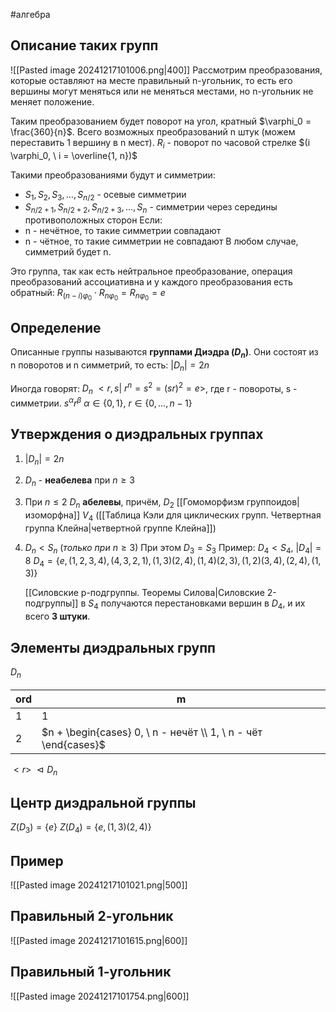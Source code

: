 #алгебра 
## Описание таких групп
![[Pasted image 20241217101006.png|400]]
Рассмотрим преобразования, которые оставляют на месте правильный n-угольник, то есть его вершины могут меняться или не меняться местами, но n-угольник не меняет положение.

Таким преобразованием будет поворот на угол, кратный $\varphi_0 = \frac{360}{n}$.
Всего возможных преобразований n штук (можем переставить 1 вершину в n мест).
$R_i$ - поворот по часовой стрелке $(i \varphi_0, \ i = \overline{1, n})$

Такими преобразованиями будут и симметрии:
- $S_1, S_2, S_3, \dots, S_{n / 2}$ - осевые симметрии
- $S_{n/2 + 1}, S_{n/2 + 2}, S_{n/2 + 3}, \dots, S_{n}$ - симметрии через середины противоположных сторон
Если:
- n - нечётное, то такие симметрии совпадают
- n - чётное, то такие симметрии не совпадают
В любом случае, симметрий будет n.

Это группа, так как есть нейтральное преобразование, операция преобразований ассоциативна и у каждого преобразования есть обратный: $R_{(n - i) \varphi_0} \cdot R_{n \varphi_0} = R_{n \varphi_0} = e$

## Определение
Описанные группы называются **группами Диэдра ($D_n$)**. Они состоят из n поворотов и n симметрий, то есть:
$|D_n| = 2n$

Иногда говорят: 
$D_n \ <r, s| \ r^n = s^2 = (sr)^2 = e >$, где r - повороты, s - симметрии.
$s^{\alpha}r^{\beta}$
$\alpha \in \{ 0, 1 \}, \ r \in \{ 0, \dots, n - 1 \}$

## Утверждения о диэдральных группах
1. $|D_n| = 2n$
2. $D_n$ - **неабелева** при $n \geq 3$
3. При $n \leq 2$ $D_n$ **абелевы**, причём, $D_2$ [[Гомоморфизм группоидов|изоморфна]] $V_4$ ([[Таблица Кэли для циклических групп. Четвертная группа Клейна|четвертной группе Клейна]])
4. $D_n < S_n \ (только \ при \ n \geq 3)$
	При этом $D_3 = S_3$
	Пример: $D_4 < S_4, \ |D_4| = 8$
	$D_4 = \{ e, (1, 2, 3, 4), (4, 3, 2, 1), (1, 3)(2, 4), (1, 4)(2, 3), (1, 2)(3, 4), (2, 4), (1, 3) \}$
	
	[[Силовские p-подгруппы. Теоремы Силова|Силовские 2-подгруппы]] в $S_4$ получаются перестановками вершин в $D_4$, и их всего **3 штуки**.

## Элементы диэдральных групп
$D_n$

| ord | m                                                              |
| --- | -------------------------------------------------------------- |
| 1   | 1                                                              |
| 2   | $n + \begin{cases} 0, \ n - нечёт \\ 1, \ n - чёт \end{cases}$ |

$<r> \ \vartriangleleft D_n$

## Центр диэдральной группы
$Z(D_3) = \{ e \}$
$Z(D_4) = \{ e, (1, 3)(2, 4) \}$

## Пример
![[Pasted image 20241217101021.png|500]]

## Правильный 2-угольник
![[Pasted image 20241217101615.png|600]]

## Правильный 1-угольник
![[Pasted image 20241217101754.png|600]]